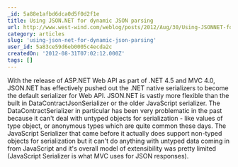```yaml
---
_id: 5a88e1afbd6dca0d5f0d2f1e
title: Using JSON.NET for dynamic JSON parsing
url: http://www.west-wind.com/weblog/posts/2012/Aug/30/Using-JSONNET-for-dynamic-JSON-parsing
category: articles
slug: 'using-json-net-for-dynamic-json-parsing'
user_id: 5a83ce59d6eb0005c4ecda2c
createdOn: '2012-08-31T07:02:12.000Z'
tags: []
---
```


With the release of ASP.NET Web API as part of .NET 4.5 and MVC 4.0, JSON.NET has effectively pushed out the .NET native serializers to become the default serializer for Web API. JSON.NET is vastly more flexible than the built in DataContractJsonSerializer or the older JavaScript serializer. The DataContractSerializer in particular has been very problematic in the past because it can't deal with untyped objects for serialization - like values of type object, or anonymous types which are quite common these days. The JavaScript Serializer that came before it actually does support non-typed objects for serialization but it can't do anything with untyped data coming in from JavaScript and it's overall model of extensibility was pretty limited (JavaScript Serializer is what MVC uses for JSON responses).
